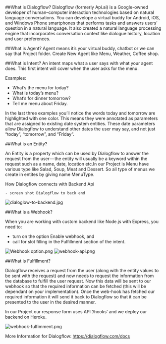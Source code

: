 ##What is Dialogflow?
Dialogflow (formerly Api.ai) is a Google-owned developer of human–computer interaction technologies based on natural language conversations. You can develope a virtual buddy for Android, iOS, and Windows Phone smartphones that performs tasks and answers users’ question in a natural language. It also created a natural language processing engine that incorporates conversation context like dialogue history, location and user preferences.

##What is Agent?
Agent means it’s your virtual buddy, chatbot or we can say that Project folder. Create New Agent like Menu, Weather, Coffee shop.

##What is Intent?
An intent maps what a user says with what your agent does. This first intent will cover when the user asks for the menu.

Examples:

* What’s the menu for today?
* What is today’s menu?
* What’s for dinner tomorrow?
* Tell me menu about Friday.

In the last three examples you’ll notice the words today and tomorrow are highlighted with one color.  This means they were annotated as parameters that are assigned to existing date system entities. These date  parameters allow Dialogflow to understand other dates the user may say, and not just “today”, “tomorrow”, and “Friday”.

##What is an Entity?

An Entity is a property which can be used by Dialogflow to answer the request from the user — the entity will usually be a keyword within the request such as a name, date, location etc.In our Project is Menu have various type like Salad, Soup, Meat and Dessert. So all type of menus we create in entites by giving name MenuType.

How Dialogflow connects with Backend Api

	- screen shot Dialogflow to back end
![dialoglow-to-backend.jpg](/dialoglow-to-backend.jpg)

##What is a Webhook?

When you are working with custom backend like Node.js with Express, you need to:
* turn on the option Enable webhook, and
* call for slot filling in the Fulfillment section of the intent.

![Webhook option.png](/Webhook-option.png)
![webhook-api.png](/webhook-api.png)

##What is Fulfillment?

Dialogflow receives a request from the user (along with the entity values to be sent with the request) and now needs to request the information from the database to fulfill the user request. Now this data will be sent to our webhook so that the required information can be fetched (this will be dependant on your implementation). Once the web-hook has fetched our required information it will send it back to Dialogflow so that it can be presented to the user in the desired manner.

In our Project our response form uses API ‘/hooks’ and we deploy our backend on Heroku.

![webhook-fulfimment.png](/webhook-fulfimment.png)

More Information for Dialogflow: 
https://dialogflow.com/docs